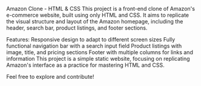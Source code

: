 Amazon Clone - HTML & CSS
This project is a front-end clone of Amazon's e-commerce website, built using only HTML and CSS. It aims to replicate the visual structure and layout of the Amazon homepage, including the header, search bar, product listings, and footer sections.

Features:
Responsive design to adapt to different screen sizes
Fully functional navigation bar with a search input field
Product listings with image, title, and pricing sections
Footer with multiple columns for links and information
This project is a simple static website, focusing on replicating Amazon's interface as a practice for mastering HTML and CSS.

Feel free to explore and contribute!